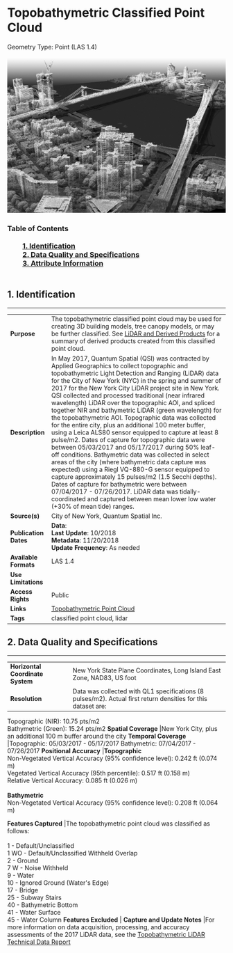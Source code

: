 # Topobathymetric Classified Point Cloud
Geometry Type: Point (LAS 1.4)<br><br>![image](https://github.com/CityOfNewYork/nyc-geo-metadata/blob/master/Images/TopobathymetricClassifiedPointCloud.png)

### Table of Contents<br><br>&nbsp;&nbsp;&nbsp;&nbsp;&nbsp;&nbsp;&nbsp;&nbsp;&nbsp;[**1. Identification**](#1-identification)<br>&nbsp;&nbsp;&nbsp;&nbsp;&nbsp;&nbsp;&nbsp;&nbsp;&nbsp;[**2. Data Quality and Specifications**](#2-data-quality-and-specifications)<br>&nbsp;&nbsp;&nbsp;&nbsp;&nbsp;&nbsp;&nbsp;&nbsp;&nbsp;[**3. Attribute Information**](#3-attribute-information)<br><br>
## 1. Identification
---------------------------------------------
|     |     |
| --- | --- |
**Purpose** |The topobathymetric classified point cloud may be used for creating 3D building models, tree canopy models, or may be further classified. See [LiDAR and Derived Products](https://github.com/CityOfNewYork/nyc-geo-metadata/blob/master/Metadata/Metadata_LiDAR_Summary.md) for a summary of derived products created from this classified point cloud. 
**Description** |In May 2017, Quantum Spatial (QSI) was contracted by Applied Geographics to collect topographic and topobathymetric Light Detection and Ranging (LiDAR) data for the City of New York (NYC) in the spring and summer of 2017 for the New York City LiDAR project site in New York. QSI collected and processed traditional (near infrared wavelength) LiDAR over the topographic AOI, and spliced together NIR and bathymetric LiDAR (green wavelength) for the topobathymetric AOI. Topographic data was collected for the entire city, plus an additional 100 meter buffer, using a Leica ALS80 sensor equipped to capture at least 8 pulse/m2. Dates of capture for topographic data were between 05/03/2017 and 05/17/2017 during 50% leaf-off conditions. Bathymetric data was collected in select areas of the city (where bathymetric data capture was expected) using a Riegl VQ-880-G sensor equipped to capture approximately 15 pulses/m2 (1.5 Secchi depths). Dates of capture for bathymetric were between 07/04/2017 - 07/26/2017. LiDAR data was tidally-coordinated and captured between mean lower low water (+30% of mean tide) ranges. 
**Source(s)** |City of New York, Quantum Spatial Inc.
**Publication Dates** |**Data**: <br>**Last Update**: 10/2018<br>**Metadata**: 11/20/2018<br>**Update Frequency**: As needed
**Available Formats** |LAS 1.4
**Use Limitations** |
**Access Rights** |Public
**Links** |[Topobathymetric Point Cloud](https://orthos.dhses.ny.gov/?Extent=-9603624.133747088,4774299.7366908705,-7659066.134172721,5795498.434580554&Layers=07_meter_dem_index_usgs,1_meter_dem_index_fema,1_meter_dem_index_usgs,1_meter_dem_index_tidal_water,1_meter_dem_index_hydro_flattened,1_meter_dem_index_usda_utm18n,1_meter_dem_index_usda_utm17n,1_meter_dem_index_nys,2_meter_dem_index_ne_lidar,2_meter_dem_index_nys,2_meter_dem_index_fema,2_meter_dem_index_monroe_county,2_meter_dem_index_tompkins_county,2_meter_dem_index_erie_county&layerGroups=DEMIndexes,Orthoimagery&rightMenu=0)
**Tags** |classified point cloud, lidar
## 2. Data Quality and Specifications
---------------------------------------------
|     |     |
| --- | --- |
**Horizontal Coordinate System** |New York State Plane Coordinates, Long Island East Zone, NAD83, US foot
**Resolution** |Data was collected with QL1 specifications (8 pulses/m2). Actual first return densities for this dataset are: <br>
Topographic (NIR): 10.75 pts/m2<br>
Bathymetric (Green): 15.24 pts/m2
**Spatial Coverage** |New York City, plus an additional 100 m buffer around the city
**Temporal Coverage** |Topographic: 05/03/2017 - 05/17/2017 
Bathymetric: 07/04/2017 - 07/26/2017
**Positional Accuracy** |**Topographic**<br>Non-Vegetated Vertical Accuracy (95% confidence level): 0.242 ft (0.074 m)<br>Vegetated Vertical Accuracy (95th percentile): 0.517 ft (0.158 m)<br>Relative Vertical Accuracy: 0.085 ft (0.026 m)<br><br>**Bathymetric**<br>Non-Vegetated Vertical Accuracy (95% confidence level): 0.208 ft (0.064 m)

**Features Captured** |The topobathymetric point cloud was classified as follows: <br><br>
 1 - Default/Unclassified<br>
 1 WO - Default/Unclassified Withheld Overlap<br>
 2 - Ground<br>
 7 W - Noise Withheld<br>
 9 - Water<br>
 10 - Ignored Ground (Water's Edge)<br>
 17 - Bridge<br>
 25 - Subway Stairs<br>
 40 - Bathymetric Bottom<br>
 41 - Water Surface<br>
 45 - Water Column
**Features Excluded** |
**Capture and Update Notes** |For more information on data acquisition, processing, and accuracy assessments of the 2017 LiDAR data, see the [Topobathymetric LiDAR Technical Data Report](https://github.com/CityOfNewYork/nyc-geo-metadata/blob/master/Supplemental/New_York_City_2017_Topobathymetric_LiDAR_Report.pdf)
